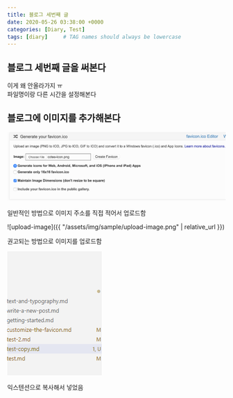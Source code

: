 ```yaml
---
title: 블로그 세번째 글
date: 2020-05-26 03:38:00 +0000
categories: [Diary, Test]
tags: [diary]     # TAG names should always be lowercase
---
```


## 블로그 세번째 글을 써본다

이게 왜 안올라가지 ㅠ  
파일명이랑 다른 시간을 설정해본다  

## 블로그에 이미지를 추가해본다

![upload-image](/assets/img/sample/upload-image.png)

일반적인 방법으로 이미지 주소를 직접 적어서 업로드함

![upload-image]({{ "/assets/img/sample/upload-image.png" | relative_url }})

권고되는 방법으로 이미지를 업로드함

![name](/assets/img/2020-05-17-test-copy/2020-05-17-test-copy_041517.png)

익스텐션으로 복사해서 넣었음
